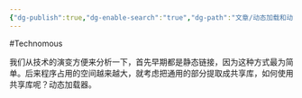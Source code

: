 ```yaml
---
{"dg-publish":true,"dg-enable-search":"true","dg-path":"文章/动态加载和动态链接技术.md","permalink":"/文章/动态加载和动态链接技术/","dgEnableSearch":"true","dgPassFrontmatter":true,"created":"2023-03-13T13:05:08.000+08:00","updated":"2023-11-14T13:31:39.886+08:00"}
---
```


#Technomous 

我们从技术的演变方便来分析一下，首先早期都是静态链接，因为这种方式最为简单。后来程序占用的空间越来越大，就考虑把通用的部分提取成共享库，如何使用共享库呢？动态加载器。